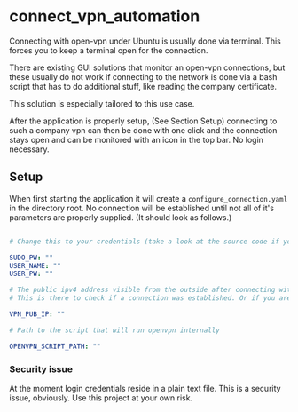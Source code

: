 # connect_vpn_automation

Connecting with open-vpn under Ubuntu is usually done via terminal.
This forces you to keep a terminal open for the connection.

There are existing GUI solutions that monitor an open-vpn connections, 
but these usually do not work if connecting to the network is done via a bash script that has to do additional stuff, like reading the company certificate. 

This solution is especially tailored to this use case.

After the application is properly setup, (See Section Setup) connecting to such a company vpn can then be done with one click and the connection stays open and can be monitored with an icon in the top bar.
No login necessary.

## Setup

When first starting the application it will create a `configure_connection.yaml` in the directory root.
No connection will be established until not all of it's parameters are properly supplied.
 (It should look as follows.)

```yaml

# Change this to your credentials (take a look at the source code if you are suspicious at that point. which is understandable)

SUDO_PW: ""
USER_NAME: ""
USER_PW: ""

# The public ipv4 address visible from the outside after connecting with the vpn.
# This is there to check if a connection was established. Or if you are already connected to the vpn via another ürpces.

VPN_PUB_IP: ""

# Path to the script that will run openvpn internally

OPENVPN_SCRIPT_PATH: ""

```

### Security issue

At the moment login credentials reside in a plain text file. This is a security issue, obviously. Use this project at your own risk.



